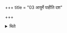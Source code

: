 +++
title = "03 आयुर्मे पाहीति दश"

+++

<details><summary>थिते</summary>

आयुर्मे पाहीति दश प्राणभृतः पुरस्तादुपधाय ३
</details>
